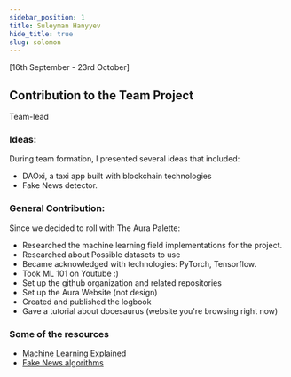 ```yaml
---
sidebar_position: 1
title: Suleyman Hanyyev
hide_title: true
slug: solomon
---
```

[16th September - 23rd October]
## Contribution to the Team Project
Team-lead

### Ideas:
During team formation, I presented several ideas that included:
- DAOxi, a taxi app built with blockchain technologies
- Fake News detector.

### General Contribution:
Since we decided to roll with The Aura Palette:
- Researched the machine learning field implementations for the project.
- Researched about Possible datasets to use
- Became acknowledged with technologies: PyTorch, Tensorflow.
- Took ML 101 on Youtube :)
- Set up the github organization and related repositories
- Set up the Aura Website (not design)
- Created and published the logbook
- Gave a tutorial about docesaurus (website you're browsing right now)


### Some of the resources

- [Machine Learning Explained](https://mitsloan.mit.edu/ideas-made-to-matter/machine-learning-explained)
- [Fake News algorithms](http://fakenews.research.sfu.ca/)